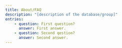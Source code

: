```yaml
---
title: About/FAQ
description: "[description of the database/group]"
entries:
    - question: First question?
      answer: First answer.
    - question: Second qestion?
      answer: Second answer.
---
```

